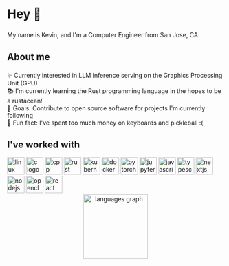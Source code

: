 <h1 align="left">Hey 👋 </h1>

###

<p align="left">My name is Kevin, and I'm a Computer Engineer from San Jose, CA</p>

###

<h2 align="left">About me</h2>

###

<p align="left">✨ Currently interested in LLM inference serving on the Graphics Processing Unit (GPU) <br>📚 I'm currently learning the Rust programming language in the hopes to be a rustacean! <br> 🎯 Goals: Contribute to open source software for projects I'm currently following <br>🎲 Fun fact: I've spent too much money on keyboards and pickleball :( </p>

###

<h2 align="left">I've worked with</h2>

<div align="left">
  <img src="https://cdn.jsdelivr.net/gh/devicons/devicon/icons/linux/linux-original.svg" height="40" alt="linux logo"  />
  <img src="https://cdn.jsdelivr.net/gh/devicons/devicon/icons/c/c-original.svg" height="40" alt="c logo"  />
  <img src="https://cdn.jsdelivr.net/gh/devicons/devicon/icons/cplusplus/cplusplus-original.svg" height="40" alt="cpp logo"  />
  <img src="https://cdn.jsdelivr.net/gh/devicons/devicon/icons/rust/rust-original.svg" height="40" alt="rust logo"  />
  <img src="https://cdn.jsdelivr.net/gh/devicons/devicon/icons/kubernetes/kubernetes-original.svg" height="40" alt="kubernetes logo"  />
  <img src="https://cdn.jsdelivr.net/gh/devicons/devicon/icons/docker/docker-original.svg" height="40" alt="docker logo"  />
  <img src="https://cdn.jsdelivr.net/gh/devicons/devicon/icons/pytorch/pytorch-original.svg" height="40" alt="pytorch logo"  />
  <img src="https://cdn.jsdelivr.net/gh/devicons/devicon/icons/jupyter/jupyter-original.svg" height="40" alt="jupyter logo"  />
  <img src="https://cdn.jsdelivr.net/gh/devicons/devicon/icons/javascript/javascript-original.svg" height="40" alt="javascript logo"  />
  
  <img src="https://cdn.jsdelivr.net/gh/devicons/devicon/icons/typescript/typescript-original.svg" height="40" alt="typescript logo"  />
  
  
 
  <img src="https://cdn.jsdelivr.net/gh/devicons/devicon/icons/python/python-original.svg" height="40" alt="nextjs logo"  />
  

  <img src="https://cdn.jsdelivr.net/gh/devicons/devicon/icons/nodejs/nodejs-original.svg" height="40" alt="nodejs logo"  />
  

  
  
  
  <img src="https://cdn.jsdelivr.net/gh/devicons/devicon/icons/opencl/opencl-original.svg" height="40" alt="opencl logo"  />
  <img src="https://cdn.jsdelivr.net/gh/devicons/devicon/icons/react/react-original.svg" height="40" alt="react logo"  />
</div>



<div align="center">
  <img src="https://github-readme-stats.vercel.app/api/top-langs?username=MrGrinchFx&locale=en&hide_title=false&layout=compact&card_width=320&langs_count=5&theme=dracula&hide_border=false&order=2" height="150" alt="languages graph"  />
</div>
